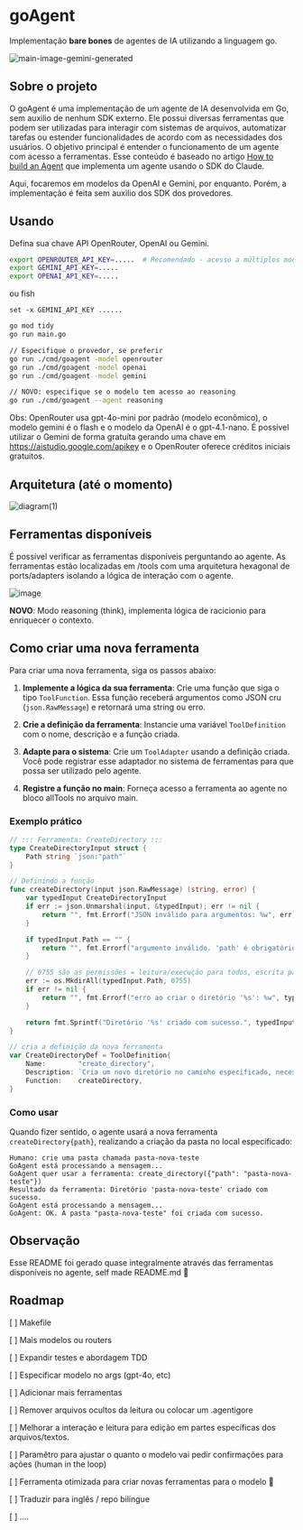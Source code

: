 # goAgent
Implementação **bare bones** de agentes de IA utilizando a linguagem go.

![main-image-gemini-generated](https://github.com/user-attachments/assets/49df3432-b530-481c-bc67-20fadaa0d263)

## Sobre o projeto
O goAgent é uma implementação de um agente de IA desenvolvida em Go, sem auxilio de nenhum SDK externo. Ele possui diversas ferramentas que podem ser utilizadas para interagir com sistemas de arquivos, automatizar tarefas ou estender funcionalidades de acordo com as necessidades dos usuários. O objetivo principal é entender o funcionamento de um agente com acesso a ferramentas. Esse conteúdo é baseado no artigo [How to build an Agent](https://ampcode.com/how-to-build-an-agent) que implementa um agente usando o SDK do Claude. 

Aqui, focaremos em modelos da OpenAI e Gemini, por enquanto. Porém, a implementação é feita sem auxilio dos SDK dos provedores.

## Usando
Defina sua chave API OpenRouter, OpenAI ou Gemini.

```bash
export OPENROUTER_API_KEY=.....  # Recomendado - acesso a múltiplos modelos
export GEMINI_API_KEY=.....
export OPENAI_API_KEY=.....
```
ou fish
```fish
set -x GEMINI_API_KEY ......
```

```bash
go mod tidy
go run main.go
```
```bash
// Especifique o provedor, se preferir
go run ./cmd/goagent -model openrouter
go run ./cmd/goagent -model openai
go run ./cmd/goagent -model gemini

// NOVO: especifique se o modelo tem acesso ao reasoning 
go run ./cmd/goagent --agent reasoning 
```

Obs: OpenRouter usa gpt-4o-mini por padrão (modelo econômico), o modelo gemini é o flash e o modelo da OpenAI é o gpt-4.1-nano. É possível utilizar o Gemini de forma gratuíta gerando uma chave em https://aistudio.google.com/apikey e o OpenRouter oferece créditos iniciais gratuitos.

## Arquitetura (até o momento)
![diagram(1)](https://github.com/user-attachments/assets/b270a0ad-9665-4f94-a0d2-e57995b687f6)

## Ferramentas disponíveis

É possível verificar as ferramentas disponíveis perguntando ao agente. As ferramentas estão localizadas em /tools com uma arquitetura hexagonal de ports/adapters isolando a lógica de interação com o agente.


![image](https://github.com/user-attachments/assets/001025f1-716e-4659-94af-bd4d088dc44d)

**NOVO**: Modo reasoning (think), implementa lógica de racicionio para enriquecer o contexto.


## Como criar uma nova ferramenta

Para criar uma nova ferramenta, siga os passos abaixo:

1. **Implemente a lógica da sua ferramenta**: Crie uma função que siga o tipo `ToolFunction`. Essa função receberá argumentos como JSON cru (`json.RawMessage`) e retornará uma string ou erro.

2. **Crie a definição da ferramenta**: Instancie uma variável `ToolDefinition` com o nome, descrição e a função criada.

3. **Adapte para o sistema**: Crie um `ToolAdapter` usando a definição criada. Você pode registrar esse adaptador no sistema de ferramentas para que possa ser utilizado pelo agente.

4. **Registre a função no main**: Forneça acesso a ferramenta ao agente no bloco allTools no arquivo main. 

### Exemplo prático

```go
// ::: Ferramenta: CreateDirectory :::
type CreateDirectoryInput struct {
	Path string `json:"path"`
}

// Definindo a função
func createDirectory(input json.RawMessage) (string, error) {
	var typedInput CreateDirectoryInput
	if err := json.Unmarshal(input, &typedInput); err != nil {
		return "", fmt.Errorf("JSON inválido para argumentos: %w", err)
	}

	if typedInput.Path == "" {
		return "", fmt.Errorf("argumento inválido. 'path' é obrigatório")
	}

	// 0755 são as permissões = leitura/execução para todos, escrita para o dono
	err := os.MkdirAll(typedInput.Path, 0755)
	if err != nil {
		return "", fmt.Errorf("erro ao criar o diretório '%s': %w", typedInput.Path, err)
	}

	return fmt.Sprintf("Diretório '%s' criado com sucesso.", typedInput.Path), nil
}

// cria a definição da nova ferramenta
var CreateDirectoryDef = ToolDefinition{
	Name:        "create_directory",
	Description: `Cria um novo diretório no caminho especificado, necessita de um nome. Exemplo: {"path": "meu/novo/nome_diretorio"}`, //muito importante para comunicar com o agente.
	Function:    createDirectory,
}

```

### Como usar
Quando fizer sentido, o agente usará a nova ferramenta `createDirectory{path}`, realizando a criação da pasta no local específicado:

```
Humano: crie uma pasta chamada pasta-nova-teste
GoAgent está processando a mensagem...
GoAgent quer usar a ferramenta: create_directory({"path": "pasta-nova-teste"})
Resultado da ferramenta: Diretório 'pasta-nova-teste' criado com sucesso.
GoAgent está processando a mensagem...
GoAgent: OK. A pasta "pasta-nova-teste" foi criada com sucesso.
```

## Observação
Esse README foi gerado quase integralmente através das ferramentas disponíveis no agente, self made README.md 🤣

## Roadmap
[ ] Makefile

[ ] Mais modelos ou routers

[ ] Expandir testes e abordagem TDD

[ ] Especificar modelo no args (gpt-4o, etc)

[ ] Adicionar mais ferramentas

[ ] Remover arquivos ocultos da leitura ou colocar um .agentigore

[ ] Melhorar a interação e leitura para edição em partes específicas dos arquivos/textos.

[ ] Paramêtro para ajustar o quanto o modelo vai pedir confirmações para ações (human in the loop)

[ ] Ferramenta otimizada para criar novas ferramentas para o modelo 🔁

[ ] Traduzir para inglês / repo bilingue 

[ ] ....
